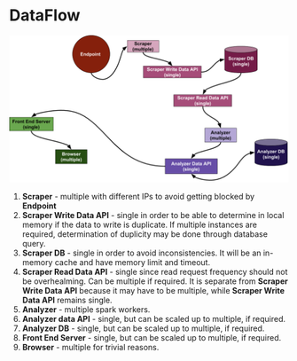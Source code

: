 # DataFlow
![dataFlow](orchestration.png)
1. **Scraper** - multiple with different IPs to avoid getting blocked by **Endpoint**
1. **Scraper Write Data API** - single in order to be able to determine in local memory if the data to write is duplicate. If multiple instances are required, determination of duplicity may be done through database query.
1. **Scraper DB** - single in order to avoid inconsistencies. It will be an in-memory cache and have memory limit and timeout.
1. **Scraper Read Data API** - single since read request frequency should not be overhealming. Can be multiple if required. It is separate from **Scraper Write Data API** because it may have to be multiple, while **Scraper Write Data API** remains single.
1. **Analyzer** - multiple spark workers.
1. **Analyzer data API** - single, but can be scaled up to multiple, if required.
1. **Analyzer DB** - single, but can be scaled up to multiple, if required.
1. **Front End Server** - single, but can be scaled up to multiple, if required.
1. **Browser** - multiple for trivial reasons.